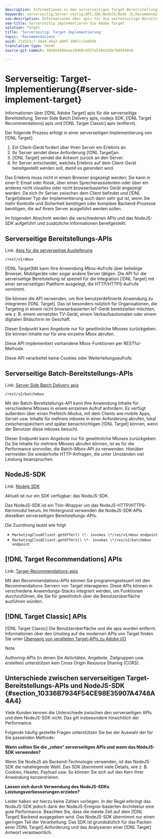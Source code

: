 ```yaml
---
description: Informationen zu den serverseitigen Target-Bereitstellungs- und Recommendations-APIs sowie zum NodeJS-SDK.
keywords: serverseitig;Server-seitig;API;SDK;NodeJS;Node JS;Recommendations-API
seo-description: Informationen über apis für die seitenseitige Bereitstellung von Adobe Target-Servern, Recommendations-apis und das nodejs SDK.
seo-title: Serverseitig implementieren Sie Adobe Target
solution: Target
title: 'Serverseitig: Target-Implementierung'
topic: 'Recommendations '
uuid: 21d321c7-3da4-44a2-a04f-1807cc2a893b
translation-type: tm+mt
source-git-commit: 385864d9daae19468c4557e51043d5b788924658

---
```



# Serverseitig: Target-Implementierung{#server-side-implement-target}

Informationen über [!DNL Adobe Target] apis für die serverseitige Bereitstellung, Server Side Batch Delivery apis, nodejs SDK, [!DNL Target Recommendations] apis und [!DNL Target Classic] apis (entfernt).

Der folgende Prozess erfolgt in einer serverseitigen Implementierung von [!DNL Target]:

1. Ein Client-Gerät fordert über Ihren Server ein Erlebnis an.
1. Ihr Server sendet diese Anforderung [!DNL Target]an.
1. [!DNL Target] sendet die Antwort zurück an den Server.
1. Ihr Server entscheidet, welches Erlebnis auf dem Client-Gerät bereitgestellt werden soll, damit es gerendert wird.

Das Erlebnis muss nicht in einem Browser angezeigt werden; Sie kann in einer E-Email oder Kiosk, über einen Sprecherassistenten oder über ein anderes nicht visuelles oder nicht browserbasiertes Gerät angezeigt werden. Da sich Ihr Server zwischen dem Client befindet und [!DNL Target]dieser Typ der Implementierung auch dann sehr gut ist, wenn Sie mehr Kontrolle und Sicherheit benötigen oder komplexe Backend-Prozesse benötigen, die auf Ihrem Server ausgeführt werden sollen.

Im folgenden Abschnitt werden die verschiedenen APIs und das NodeJS-SDK aufgeführt und zusätzliche Informationen bereitgestellt:

## Serverseitige Bereitstellungs-APIs

Link: [Apis für die serverseitige Auslieferung](https://developers.adobetarget.com/api/#server-side-delivery)

`/rest/v1/mbox`

[!DNL Target]Mit kann Ihre Anwendung Mbox-Aufrufe über beliebige Browser, Mobilgeräte oder sogar andere Server tätigen. Die API für die serverseitige Bereitstellung ist speziell für die Integration [!DNL Target] mit einer serverseitigen Plattform ausgelegt, die HTTP/HTTPS-Aufrufe vornimmt.

Sie können die API verwenden, um Ihre benutzerdefinierte Anwendung zu integrieren [!DNL Target]. Das ist besonders nützlich für Organisationen, die Targeting in einem nicht browserbasierten IoT-Gerät bereitstellen möchten, wie z. B. einem vernetzten TV-Gerät, einem Verkaufsautomaten oder einem digitalen Bildschirm im Geschäft.

Dieser Endpunkt kann Angebote nur für gewöhnliche Mboxes zurückgeben. Sie können Inhalte nur für eine einzelne Mbox abrufen.

Diese API implementiert vorhandene Mbox-Funktionen per RESTful-Methode.

Diese API verarbeitet keine Cookies oder Weiterleitungsaufrufe.

## Serverseitige Batch-Bereitstellungs-APIs

Link: [Server Side Batch Delivery apis](https://developers.adobetarget.com/api/#server-side-batch-delivery)

`/rest/v2/batchmbox`

Mit der Batch-Bereitstellungs-API kann Ihre Anwendung Inhalte für verschiedene Mboxes in einem einzelnen Aufruf anfordern. Es verfügt außerdem über einen Prefetch-Modus, mit dem Clients wie mobile Apps, Server usw. Inhalte für mehrere mboxes in einer Anforderung abrufen, lokal zwischenspeichern und später benachrichtigen [!DNL Target] können, wenn der Benutzer diese mboxes besucht.

Dieser Endpunkt kann Angebote nur für gewöhnliche Mboxes zurückgeben. Da Sie Inhalte für mehrere Mboxes abrufen können, ist es für die Performance sinnvoller, die Batch-Mbox-API zu verwenden. Hierüber vermeiden Sie wiederholte HTTP-Anfragen, die unter Umständen viel Leistung beanspruchen.

## NodeJS-SDK

Link: [Nodejs SDK](https://www.npmjs.com/package/@adobe/target-node-client)

Aktuell ist nur ein SDK verfügbar: das NodeJS-SDK.

Das NodeJS-SDK ist ein Thin-Wrapper um das NodeJS-HTTP/HTTPS-Kernmodul herum. Im Hintergrund verwenden die NodeJS-SDK-APIs dieselben serverseitigen Bereitstellungs-APIs.

Die Zuordnung lautet wie folgt:

* `MarketingCloudClient.getOffer() \*- invokes \*/res/v1/mbox endpoint`
* `MarketingCloudClient.getOffers() \*- invokes \*/res/v2/batchmbox endpoint`

## [!DNL Target Recommendations] APIs

Link: [Target-Recommendations-apis](https://developers.adobetarget.com/api/recommendations)

Mit den Recommendations-APIs können Sie programmgesteuert mit den Recommendations-Servern von Target interagieren. Diese APIs können in verschiedene Anwendungs-Stacks integriert werden, um Funktionen durchzuführen, die Sie für gewöhnlich über die Benutzeroberfläche ausführen würden.

## [!DNL Target Classic] APIs

[!DNL Target Classic] Die Benutzeroberfläche und die apis wurden entfernt. Informationen über den Umstieg auf die modernen APIs von Target finden Sie unter [Übergang von veralteten Target-APIs zu Adobe I/O](../../c-implementing-target/c-api-and-sdk-overview/target-api-documentation.md#concept_3A31E26C8FAF49598152ACFE088BD4D2).

>[!NOTE]
>Authoring-APIs (in denen Sie Aktivitäten, Angebote, Zielgruppen usw. erstellen) unterstützen kein Cross Origin Resource Sharing (CORS).

## Unterschiede zwischen serverseitigen Target-Bereitstellungs-APIs und NodeJS-SDK {#section_10336B7934F54CE98E35907A4748A4A4}

Viele Kunden kennen die Unterschiede zwischen den serverseitigen APIs und dem NodeJS-SDK nicht. Das gilt insbesondere hinsichtlich der Performance.

Folgende häufig gestellte Fragen unterstützen Sie bei der Auswahl der für Sie passenden Methode:

**Wann sollten Sie die „rohen“ serverseitigen APIs und wann das NodeJS-SDK verwenden?**

Wenn Sie NodeJS als Backend-Technologie verwenden, ist das NodeJS-SDK die naheliegende Wahl. Das SDK übernimmt viele Details, wie z. B. Cookies, Header, Payload usw. So können Sie sich auf den Kern Ihrer Anwendung konzentrieren.

**Lassen sich durch Verwendung des NodeJS-SDKs Leistungsverbesserungen erzielen?**

Leider haben wir hierzu keine Zahlen vorliegen. In der Regel erbringt das NodeJS-SDK jedoch dank der NodeJS-Ereignis-basierten Architektur eine gute Performance. Beachten Sie, dass die meiste Zeit auf dem [!DNL Target] Backend ausgegeben wird. Das NodeJS-SDK übernimmt nur einen geringen Teil der Verarbeitung. Das SDK ist grundsätzlich für das Packen einer [!DNL Target] Anforderung und das Analysieren einer [!DNL Target] Antwort verantwortlich.
